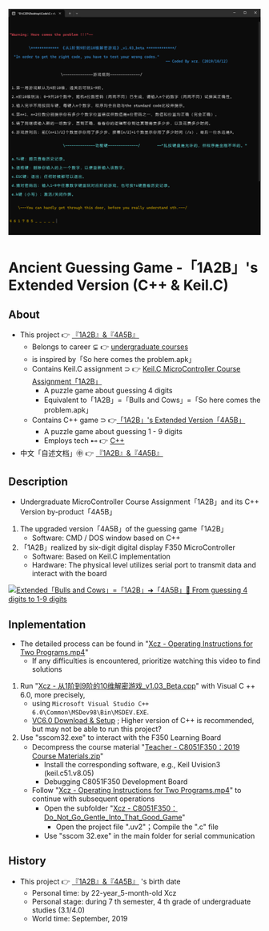 ![fig](https://raw.githubusercontent.com/ChenZhu-Xie/1A2B_3C_4A5B/master/img/cover_2.png "「4A5B」with C++")

# Ancient Guessing Game -「1A2B」's Extended Version (C++ & Keil.C)

## About
* This project 👉 [『1A2B』&『4A5B』](https://github.com/ChenZhu-Xie/1A2B_3C_4A5B)
    * Belongs to career ⊊ 👉 [undergraduate courses](https://github.com/ChenZhu-Xie/undergraduate_courses)
    * is inspired by「So here comes the problem.apk」
    * Contains Keil.C assignment ⊃ 👉 [Keil.C MicroController Course Assignment「1A2B」](https://github.com/ChenZhu-Xie/undergraduate_courses/tree/master/04__2.2__Courses_Engineering/4__7.1__Micro_Control_Unit_(MCU)__3.5_year)
        * A puzzle game about guessing 4 digits
        * Equivalent to「1A2B」=「Bulls and Cows」=「So here comes the problem.apk」
    * Contains C++ game ⊃ 👉[「1A2B」's Extended Version「4A5B」](https://github.com/ChenZhu-Xie/1A2B_3C_4A5B/tree/master/Xcz%20-%20从1阶到9阶的10维解密游戏_v1.03_Beta.cpp)
        * A puzzle game about guessing 1 - 9 digits
        * Employs tech ⊷ 👉 [C++](https://github.com/ChenZhu-Xie/undergraduate_courses/tree/master/04__2.2__Courses_Engineering/0__1.1__C++_Programming__0.5_year)
* 中文「自述文档」㊥ 👉 [『1A2B』&『4A5B』](https://gitee.com/ChenZhu-Xie/1A2B_3C_4A5B)

## Description
* Undergraduate MicroController Course Assignment「1A2B」and its C++ Version by-product「4A5B」
1. The upgraded version「4A5B」of the guessing game「1A2B」
    * Software: CMD / DOS window based on C++
2. 「1A2B」realized by six-digit digital display F350 MicroController
    * Software: Based on Keil.C implementation
    * Hardware: The physical level utilizes serial port to transmit data and interact with the board

<!-- ![fig](https://raw.githubusercontent.com/ChenZhu-Xie/1A2B_3C_4A5B/master/img/cover_1.png "「1A2B」with Keil.C") -->
[![Extended「Bulls and Cows」=「1A2B」➜「4A5B」🤔 From guessing 4 digits to 1-9 digits](https://raw.githubusercontent.com/ChenZhu-Xie/1A2B_3C_4A5B/master/img/bili.png)](https://youtu.be/BiX5CQXVdPY "Extended「Bulls and Cows」=「1A2B」➜「4A5B」🤔 From guessing 4 digits to 1-9 digits")

## Inplementation
* The detailed process can be found in "[Xcz - Operating Instructions for Two Programs.mp4](https://github.com/ChenZhu-Xie/1A2B_3C_4A5B/tree/master/Xcz%20-%20两大程序的操作说明.mp4)"
    * If any difficulties is encountered, prioritize watching this video to find solutions
1. Run "[Xcz - 从1阶到9阶的10维解密游戏_v1.03_Beta.cpp](https://github.com/ChenZhu-Xie/1A2B_3C_4A5B/tree/master/Xcz%20-%20从1阶到9阶的10维解密游戏_v1.03_Beta.cpp)" with Visual C ++ 6.0, more precisely, 
    * using `Microsoft Visual Studio C++ 6.0\Common\MSDev98\Bin\MSDEV.EXE`.
    * [VC6.0 Download & Setup](https://mp.weixin.qq.com/s/6YNbpj6RlCNh9zZd5K1wQA) ; Higher version of C++ is recommended, but may not be able to run this project?
2. Use "sscom32.exe" to interact with the F350 Learning Board
    * Decompress the course material "[Teacher - C8051F350：2019 Course Materials.zip](https://github.com/ChenZhu-Xie/1A2B_3C_4A5B/tree/master/Teacher%20-%20C8051F350：2019%20Course%20Materials.zip)"
        * Install the corresponding software, e.g., Keil Uvision3 (keil.c51.v8.05)
        * Debugging C8051F350 Development Board
    * Follow "[Xcz - Operating Instructions for Two Programs.mp4](https://github.com/ChenZhu-Xie/1A2B_3C_4A5B/tree/master/Xcz%20-%20两大程序的操作说明.mp4)" to continue with subsequent operations
        * Open the subfolder "[Xcz - C8051F350：Do_Not_Go_Gentle_Into_That_Good_Game](https://github.com/ChenZhu-Xie/1A2B_3C_4A5B/tree/master/Xcz%20-%20C8051F350：Do_Not_Go_Gentle_Into_That_Good_Game)"
            * Open the project file ".uv2"；Compile the ".c" file
        * Use "sscom 32.exe" in the main folder for serial communication

<!-- ![fig](https://raw.githubusercontent.com/ChenZhu-Xie/1A2B_3C_4A5B/master/Xcz-两大程序的操作说明.mp4 "Xcz - Operating Instructions for Two Programs.mp4") -->
<!-- [![Extended「Bulls and Cows」=「1A2B」➜「4A5B」🤔 From guessing 4 digits to 1-9 digits](https://res.cloudinary.com/marcomontalbano/image/upload/v1707237797/video_to_markdown/images/youtube--BiX5CQXVdPY-c05b58ac6eb4c4700831b2b3070cd403.jpg)](https://youtu.be/BiX5CQXVdPY "Extended「Bulls and Cows」=「1A2B」➜「4A5B」🤔 From guessing 4 digits to 1-9 digits") -->

## History
* This project 👉 [『1A2B』&『4A5B』](https://github.com/ChenZhu-Xie/1A2B_3C_4A5B) 's birth date
    * Personal time: by 22-year_5-month-old Xcz
    * Personal stage: during 7 th semester, 4 th grade of undergraduate studies (3.1/4.0)
    * World time: September, 2019

<!-- ## Software Architecture
Software architecture description

## Installation

1.  xxxx
2.  xxxx
3.  xxxx

## Instructions

1.  xxxx
2.  xxxx
3.  xxxx

## Contribution

1.  Fork the repository
2.  Create Feat_xxx branch
3.  Commit your code
4.  Create Pull Request


## Gitee Feature

1.  You can use Readme\_XXX.md to support different languages, such as Readme\_en.md, Readme\_zh.md
2.  Gitee blog [blog.gitee.com](https://blog.gitee.com)
3.  Explore open source project [https://gitee.com/explore](https://gitee.com/explore)
4.  The most valuable open source project [GVP](https://gitee.com/gvp)
5.  The manual of Gitee [https://gitee.com/help](https://gitee.com/help)
6.  The most popular members  [https://gitee.com/gitee-stars/](https://gitee.com/gitee-stars/) -->
